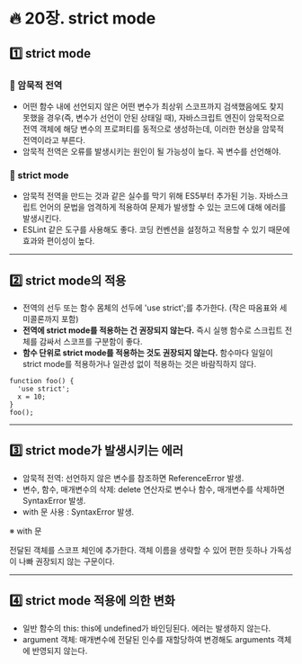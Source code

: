 # :fire: 20장. strict mode

## :one: strict mode

### 📖 암묵적 전역

- 어떤 함수 내에 선언되지 않은 어떤 변수가 최상위 스코프까지 검색했음에도 찾지 못했을 경우(즉, 변수가 선언이 안된 상태일 때), 자바스크립트 엔진이 암묵적으로 전역 객체에 해당 변수의 프로퍼티를 동적으로 생성하는데, 이러한 현상을 암묵적 전역이라고 부른다.
- 암묵적 전역은 오류를 발생시키는 원인이 될 가능성이 높다. 꼭 변수를 선언해야.

### 📖 strict mode

- 암묵적 전역을 만드는 것과 같은 실수를 막기 위해 ES5부터 추가된 기능. 자바스크립트 언어의 문법을 엄격하게 적용하여 문제가 발생할 수 있는 코드에 대해 에러를 발생시킨다. 
- ESLint 같은 도구를 사용해도 좋다. 코딩 컨벤션을 설정하고 적용할 수 있기 때문에 효과와 편이성이 높다.

---

## :two: strict mode의 적용

- 전역의 선두 또는 함수 몸체의 선두에 'use strict';를 추가한다. (작은 따옴표와 세미콜론까지 포함)
- **전역에 strict mode를 적용하는 건 권장되지 않는다.** 즉시 실행 함수로 스크립트 전체를 감싸서 스코프를 구분함이 좋다.
- **함수 단위로 strict mode를 적용하는 것도 권장되지 않는다.** 함수마다 일일이 strict mode를 적용하거나 일관성 없이 적용하는 것은 바람직하지 않다.
```
function foo() {
  'use strict';
  x = 10;
}
foo();
```

---

## :three: strict mode가 발생시키는 에러

- 암묵적 전역: 선언하지 않은 변수를 참조하면 ReferenceError 발생.
- 변수, 함수, 매개변수의 삭제: delete 연산자로 변수나 함수, 매개변수를 삭제하면 SyntaxError 발생.
- with 문 사용 : SyntaxError 발생.

※ with 문

전달된 객체를 스코프 체인에 추가한다. 객체 이름을 생략할 수 있어 편한 듯하나 가독성이 나빠 권장되지 않는 구문이다.

---

## :four: strict mode 적용에 의한 변화

- 일반 함수의 this: this에 undefined가 바인딩된다. 에러는 발생하지 않는다.
- argument 객체: 매개변수에 전달된 인수를 재할당하여 변경해도 arguments 객체에 반영되지 않는다.
